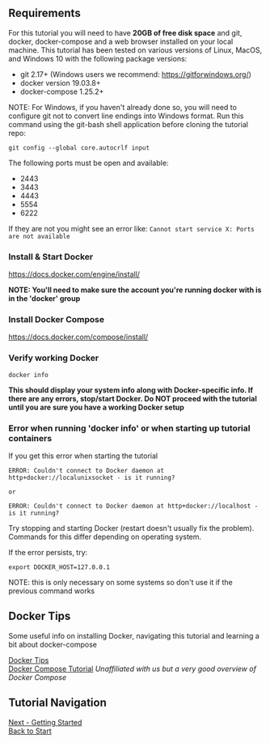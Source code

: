 ## Requirements

For this tutorial you will need to have **20GB of free disk space** and git, docker, docker-compose and a web browser installed on your local machine.  This tutorial has been tested on various versions of Linux, MacOS, and Windows 10 with the following package versions:

- git 2.17+ (Windows users we recommend:  https://gitforwindows.org/)
- docker version 19.03.8+
- docker-compose 1.25.2+

NOTE: For Windows, if you haven't already done so, you will need to configure git not to convert line endings into Windows format.  Run this command using the git-bash shell application before cloning the tutorial repo:

```
git config --global core.autocrlf input
```

The following ports must be open and available:

- 2443
- 3443
- 4443
- 5554
- 6222

If they are not you might see an error like:
`Cannot start service X: Ports are not available`

### Install & Start Docker

https://docs.docker.com/engine/install/

**NOTE: You'll need to make sure the account you're running docker with is in the 'docker' group**

### Install Docker Compose  

https://docs.docker.com/compose/install/

### Verify working Docker

```
docker info
```

**This should display your system info along with Docker-specific info.  If there are any errors, stop/start Docker.  Do NOT proceed with the tutorial until you are sure you have a working Docker setup**


### Error when running 'docker info' or when starting up tutorial containers

If you get this error when starting the tutorial   

```
ERROR: Couldn't connect to Docker daemon at http+docker://localunixsocket - is it running?

or  

ERROR: Couldn't connect to Docker daemon at http+docker://localhost - is it running?
```

Try stopping and starting Docker (restart doesn't usually fix the problem).  Commands for this differ depending on operating system.

If the error persists, try:  

```
export DOCKER_HOST=127.0.0.1
```

NOTE: this is only necessary on some systems so don't use it if the previous command works

## Docker Tips

Some useful info on installing Docker, navigating this tutorial and learning a bit about docker-compose

[Docker Tips](docker_tips.md)  
[Docker Compose Tutorial](https://youtu.be/DX1T-PKHKhg) *Unaffiliated with us but a very good overview of Docker Compose*


## Tutorial Navigation

[Next - Getting Started](getting_started.md)  
[Back to Start](../README.md)
